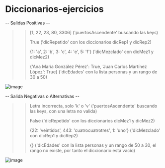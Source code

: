 # Diccionarios-ejercicios

-- Salidas Positivas --

>> [1, 22, 23, 80, 3306]  ('puertosAscendente' buscando las keys)
>> 
>> True  ('dicRepetido' con los diccionarios dicRep1 y dicRep2)
>> 
>> {1: 'a', 2: 'b', 3: 'c', 4: 'e', 5: 'f'}  ('dicMezclado' con dicMez1 y dicMez2)
>> 
>> {'Ana María González Pérez': True, 'Juan Carlos Martínez López': True} ('dicEdades' con la lista personas y un rango de 30 a 50)

![image](https://github.com/user-attachments/assets/8556a849-e5fe-4bee-a95c-1b257c8765b3)


-- Salida Negativas o Alternativas --

>>Letra incorrecta, solo 'k' o 'v' ('puertosAscendente' buscando las keys, con una letra no valida)
>>
>>False  ('dicRepetido' con los diccionarios dicMez1 y dicMez2)
>>
>>{22: 'veintidos', 443: 'cuatrocuatrotres', 1: 'uno'}  ('dicMezclado' con dicRep1 y dicRep2)
>>
>>{} ('dicEdades' con la lista personas y un rango de 50 a 30, el rango no existe, por tanto el diccionario está vacío)


![image](https://github.com/user-attachments/assets/59150dce-a001-4553-a84b-9fe41673137a)
